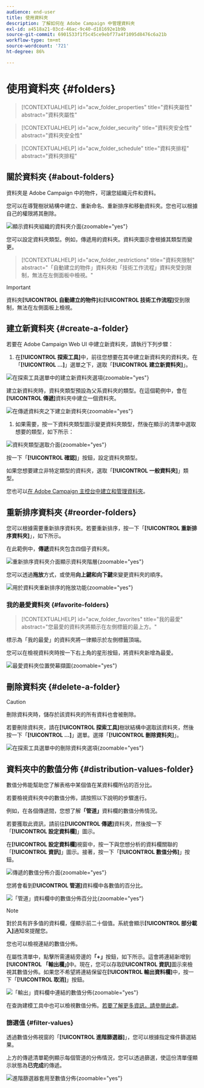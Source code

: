 ```yaml
---
audience: end-user
title: 使用資料夾
description: 了解如何在 Adobe Campaign 中管理資料夾
exl-id: a4518a21-03cd-46ac-9c40-d181692e1b9b
source-git-commit: 6901533f1f5c45ce9ebf77a4f1095d8476c6a21b
workflow-type: tm+mt
source-wordcount: '721'
ht-degree: 86%

---
```


# 使用資料夾 {#folders}

>[!CONTEXTUALHELP]
>id="acw_folder_properties"
>title="資料夾屬性"
>abstract="資料夾屬性"

>[!CONTEXTUALHELP]
>id="acw_folder_security"
>title="資料夾安全性"
>abstract="資料夾安全性"

>[!CONTEXTUALHELP]
>id="acw_folder_schedule"
>title="資料夾排程"
>abstract="資料夾排程"

## 關於資料夾 {#about-folders}

資料夾是 Adobe Campaign 中的物件，可讓您組織元件和資料。

您可以在導覽樹狀結構中建立、重新命名、重新排序和移動資料夾。您也可以根據自己的權限將其刪除。

![顯示資料夾組織的資料夾介面](assets/folders.png){zoomable="yes"}

您可以設定資料夾類型。例如，傳遞用的資料夾。資料夾圖示會根據其類型而變更。

>[!CONTEXTUALHELP]
>id="acw_folder_restrictions"
>title="資料夾限制"
>abstract="「自動建立的物件」資料夾和「技術工作流程」資料夾受到限制，無法在左側面板中檢視。"

>[!IMPORTANT]
>
>資料夾&#x200B;**[!UICONTROL 自動建立的物件]**&#x200B;和&#x200B;**[!UICONTROL 技術工作流程]**&#x200B;受到限制，無法在左側面板上檢視。


## 建立新資料夾 {#create-a-folder}

若要在 Adobe Campaign Web UI 中建立新資料夾，請執行下列步驟：

1. 在&#x200B;**[!UICONTROL 探索工具]**&#x200B;中，前往您想要在其中建立新資料夾的資料夾。在「**[!UICONTROL ...]**」選單之下，選取「**[!UICONTROL 建立新資料夾]**」。

![在探索工具選單中的建立新資料夾選項](assets/folder_create.png){zoomable="yes"}

建立新資料夾時，資料夾類型預設為父系資料夾的類型。在這個範例中，會在&#x200B;**[!UICONTROL 傳遞]**&#x200B;資料夾中建立一個資料夾。

![在傳遞資料夾之下建立新資料夾](assets/folder_new.png){zoomable="yes"}

1. 如果需要，按一下資料夾類型圖示變更資料夾類型，然後在顯示的清單中選取想要的類型，如下所示：

![資料夾類型選取介面](assets/folder_type.png){zoomable="yes"}

按一下「**[!UICONTROL 確認]**」按鈕，設定資料夾類型。

如果您想要建立非特定類型的資料夾，選取「**[!UICONTROL 一般資料夾]**」類型。

您也可以[在 Adobe Campaign 主控台中建立和管理資料夾](https://experienceleague.adobe.com/zh-hant/docs/campaign/campaign-v8/config/configuration/folders-and-views)。

## 重新排序資料夾 {#reorder-folders}

您可以根據需要重新排序資料夾。若要重新排序，按一下「**[!UICONTROL 重新排序資料夾]**」，如下所示。

在此範例中，**傳遞**&#x200B;資料夾包含四個子資料夾。

![重新排序資料夾介面顯示資料夾階層](assets/folder-reorder.png){zoomable="yes"}

您可以透過&#x200B;**拖放**&#x200B;方式，或使用&#x200B;**向上鍵和向下鍵**&#x200B;來變更資料夾的順序。

![用於資料夾重新排序的拖放功能](assets/folder-draganddrop.png){zoomable="yes"}

### 我的最愛資料夾 {#favorite-folders}

>[!CONTEXTUALHELP]
>id="acw_folder_favorites"
>title="我的最愛"
>abstract="您最愛的資料夾將顯示在左側標籤的最上方。"

標示為「我的最愛」的資料夾將一律顯示於左側標籤頂端。

您可以在檢視資料夾時按一下右上角的星形按鈕，將資料夾新增為最愛。

![最愛資料夾位置熒幕擷圖](assets/folders-favorite.png){zoomable="yes"}

## 刪除資料夾 {#delete-a-folder}

>[!CAUTION]
>
>刪除資料夾時，儲存於該資料夾的所有資料也會被刪除。

若要刪除資料夾，請在&#x200B;**[!UICONTROL 探索工具]**&#x200B;樹狀結構中選取該資料夾，然後按一下「**[!UICONTROL ...]**」選單。選擇「**[!UICONTROL 刪除資料夾]**」。

![在探索工具選單中的刪除資料夾選項](assets/folder_delete.png){zoomable="yes"}

## 資料夾中的數值分佈 {#distribution-values-folder}

數值分佈能幫助您了解表格中某個值在某資料欄所佔的百分比。

若要檢視資料夾中的數值分佈，請按照以下說明的步驟進行。

例如，在各個傳遞間，您想了解&#x200B;**「管道」**&#x200B;資料欄的數值分佈情況。

若要獲取此資訊，請前往&#x200B;**[!UICONTROL 傳遞]**&#x200B;資料夾，然後按一下「**[!UICONTROL 設定資料欄]**」圖示。

在&#x200B;**[!UICONTROL 設定資料欄]**&#x200B;視窗中，按一下與您想分析的資料欄關聯的「**[!UICONTROL 資訊]**」圖示。接著，按一下「**[!UICONTROL 數值分佈]**」按鈕。

![傳遞的數值分佈介面](assets/values_deliveries.png){zoomable="yes"}

您將會看到&#x200B;**[!UICONTROL 管道]**&#x200B;資料欄中各數值的百分比。

![「管道」資料欄中的數值分佈百分比](assets/values_percentage.png){zoomable="yes"}

>[!NOTE]
>
>對於具有許多值的資料欄，僅顯示前二十個值。系統會顯示&#x200B;**[!UICONTROL 部分載入]**&#x200B;通知來提醒您。

您也可以檢視連結的數值分佈。

在屬性清單中，點擊所需連結旁邊的&#x200B;**「+」**&#x200B;按鈕，如下所示。這會將連結新增到&#x200B;**[!UICONTROL 「輸出欄」]**&#x200B;中。現在，您可以存取&#x200B;**[!UICONTROL 資訊]**&#x200B;圖示來檢視其數值分佈。如果您不希望將連結保留在&#x200B;**[!UICONTROL 輸出資料欄]**&#x200B;中，按一下「**[!UICONTROL 取消]**」按鈕。

![「輸出」資料欄中連結的數值分佈](assets/values_link.png){zoomable="yes"}

在查詢建模工具中也可以檢視數值分佈。[若要了解更多資訊，請參閱此處](../query/build-query.md#distribution-of-values-in-a-query)。

### 篩選值 {#filter-values}

透過數值分佈視窗的「**[!UICONTROL 進階篩選器]**」，您可以根據指定條件篩選結果。

上方的傳遞清單範例顯示每個管道的分佈情況，您可以透過篩選，使這份清單僅顯示狀態為&#x200B;**已完成**&#x200B;的傳遞。

![進階篩選器套用至數值分佈](assets/values_filter.png){zoomable="yes"}